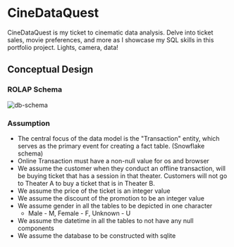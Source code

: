 # CineDataQuest

CineDataQuest is my ticket to cinematic data analysis. Delve into ticket sales, movie preferences, and more as I showcase my SQL skills in this portfolio project. Lights, camera, data!

## Conceptual Design

### ROLAP Schema

![db-schema](assets/db_screenshot/schema.png)

### Assumption

- The central focus of the data model is the "Transaction" entity, which serves as the primary event for creating a fact table. (Snowflake schema)
- Online Transaction must have a non-null value for os and browser
- We assume the customer when they conduct an offline transaction, will be buying ticket that has a session in that theater. Customers will not go to Theater A to buy a ticket that is in Theater B.
- We assume the price of the ticket is an integer value
- We assume the discount of the promotion to be an integer value
- We assume gender in all the tables to be depicted in one character
  - Male - M, Female - F, Unknown - U
- We assume the datetime in all the tables to not have any null components
- We assume the database to be constructed with sqlite
